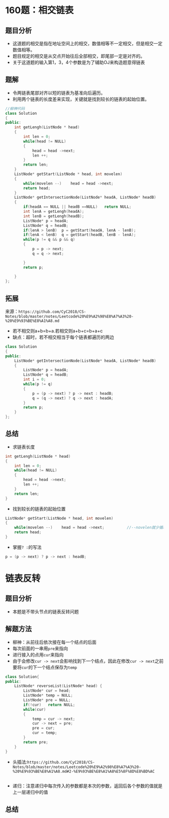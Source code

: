 # 160题：相交链表
## 题目分析
* 这道题的相交是指在地址空间上的相交，数值相等不一定相交，但是相交一定数值相等。
* 题目规定的相交是从交点开始往后全部相交，即尾部一定是对齐的。
* 关于这道题的输入第1，3，4个参数是为了辅助OJ来构造题意得链表
## 题解
* 令两链表尾部对齐以短的链表为基准向后遍历。
* 利用两个链表的长度差来实现，关键就是找到较长的链表的起始位置。
```C++
//柳神代码
class Solution
{
public:
    int getLengh(ListNode * head)
    {
        int len = 0;
        while(head != NULL)
        {
            head = head ->next;
            len ++;
        }
        return len;
    }
    ListNode* getStart(ListNode * head, int movelen)
    {
        while(movelen --)    head = head ->next;
        return head;
    }
    ListNode* getIntersectionNode(ListNode* headA, ListNode* headB)
    {
        if(headA == NULL || headB ==NULL)   return NULL;
        int lenA = getLengh(headA);
        int lenB = getLengh(headB);
        ListNode* p = headA;
        ListNode* q = headB;
        if(lenA > lenB)  p = getStart(headA, lenA - lenB);
        if(lenA < lenB)  q = getStart(headB, lenB - lenA);
        while(p != q && p && q)
        {
            p = p -> next;
            q = q -> next;

        }
        return p;
        
    }
};
```
## 拓展
来源：```https://github.com/CyC2018/CS-Notes/blob/master/notes/Leetcode%20%E9%A2%98%E8%A7%A3%20-%20%E9%93%BE%E8%A1%A8.md```
* 若不相交则a+b=b+a.若相交则a+b+c=b+a+c
* 缺点：超时，若不相交相当于每个链表都遍历的两边
```C++
class Solution
{
public:
    ListNode* getIntersectionNode(ListNode* headA, ListNode* headB)
    {
        ListNode* p = headA;
        ListNode* q = headB;
        int i = 0;
        while(p != q)
        {
            p = (p -> next) ? p -> next : headB;
            q = (q -> next) ? q -> next : headA;    
        } 
        return p;
    }
};
```
## 总结
* 求链表长度
```C++
int getLengh(ListNode * head)
{
    int len = 0;
    while(head != NULL)
    {
        head = head ->next;
        len ++;
    }     
    return len;
}
```
* 找到较长的链表的起始位置
```C++
ListNode* getStart(ListNode * head, int movelen)
{
    while(movelen --)    head = head ->next;          //--novelen就少循环一次
    return head;
}
```
* 掌握```? :```的写法
```C++
p = (p -> next) ? p -> next : headB;
```
# 链表反转
## 题目分析
* 本题是不带头节点的链表反转问题
## 解题方法
* 柳神：从前往后依次接在每一个结点的后面
* 每次前面的一串用```pre```来指向
* 进行接入的点用```cur```来指向
* 由于会修改```cur -> next```会影响找到下一个结点，因此在修改```cur -> next```之前要将```cur```的下一个结点保存为```temp```
```C++
class Solution{
public:
    ListNode* reverseList(ListNode* head) {
        ListNode* cur = head;
        ListNode* temp = NULL;
        ListNode* pre = NULL;
        if(!cur)   return NULL;
        while(cur)
        {
            temp = cur -> next;
            cur -> next = pre;
            pre = cur;
            cur = temp;
        }
        return pre;
    }
}
```
* 头插法:```https://github.com/CyC2018/CS-Notes/blob/master/notes/Leetcode%20%E9%A2%98%E8%A7%A3%20-%20%E9%93%BE%E8%A1%A8.md#2-%E9%93%BE%E8%A1%A8%E5%8F%8D%E8%BD%AC```
```C++
```
* 递归：注意递归中每次传入的参数都是本次的参数，返回后各个参数的值就是上一层递归中的值
## 总结
